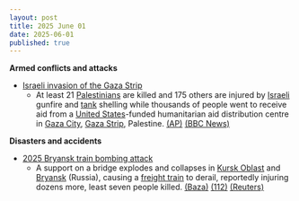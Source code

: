 ```yaml
---
layout: post
title: 2025 June 01
date: 2025-06-01
published: true
---
```



**Armed conflicts and attacks**

* [Israeli invasion of the Gaza Strip](https://en.wikipedia.org/wiki/Israeli_invasion_of_the_Gaza_Strip "Israeli invasion of the Gaza Strip")
  + At least 21 [Palestinians](https://en.wikipedia.org/wiki/Palestinians "Palestinians") are killed and 175 others are injured by [Israeli](https://en.wikipedia.org/wiki/Israel "Israel") gunfire and [tank](https://en.wikipedia.org/wiki/Tank "Tank") shelling while thousands of people went to receive aid from a [United States](https://en.wikipedia.org/wiki/United_States "United States")-funded humanitarian aid distribution centre in [Gaza City](https://en.wikipedia.org/wiki/Gaza_City "Gaza City"), [Gaza Strip](https://en.wikipedia.org/wiki/Gaza_Strip "Gaza Strip"), Palestine. [(AP)](https://apnews.com/article/israel-palestinians-hamas-war-news-hostages-aid-06-01-2025-67688833abb96fc068c42d10da90a0a4) [(BBC News)](https://www.bbc.com/news/articles/c991j01lym3o)

**Disasters and accidents**

* [2025 Bryansk train bombing attack](https://en.wikipedia.org/wiki/2025_Bryansk_train_bombing_attack "2025 Bryansk train bombing attack")
  + A support on a bridge explodes and collapses in [Kursk Oblast](https://en.wikipedia.org/wiki/Kursk_Oblast "Kursk Oblast") and [Bryansk](https://en.wikipedia.org/wiki/Bryansk "Bryansk") (Russia), causing a [freight train](https://en.wikipedia.org/wiki/Freight_train "Freight train") to derail, reportedly injuring dozens more, least seven people killed. [(Baza)](https://t.me/s/bazabazon) [(112)](https://t.me/s/ENews112) [(Reuters)](https://www.reuters.com/world/bridge-collapses-russias-bryansk-region-that-borders-ukraine-governor-says-2025-05-31/)
